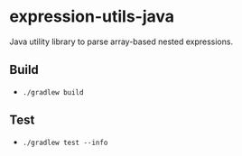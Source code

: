 # expression-utils-java
Java utility library to parse array-based nested expressions.



## Build
- `./gradlew build`

## Test
- ` ./gradlew test --info `

